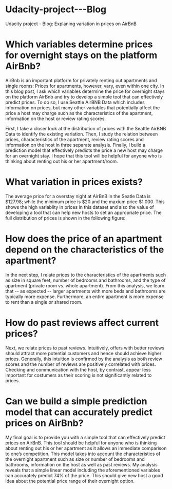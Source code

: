 # Udacity-project---Blog
Udacity project - Blog: Explaning variation in prices on AirBnB


# Which variables determine prices for overnight stays on the platform AirBnb?


AirBnb is an important platform for privately renting out apartments and single rooms: Prices for apartments, however, vary, even within one city. In this blog post, I ask which variables determine the price for overnight stays on the platform AirBnb and try to develop a simple tool that can effectively predict prices. To do so, I use Seattle AirBNB Data which includes information on prices, but many other variables that potentially affect the price a host may charge such as the characteristics of the apartment, information on the host or review rating scores.

First, I take a closer look at the distribution of prices with the Seattle AirBNB Data to identify the existing variation. Then, I study the relation between prices, characteristics of the apartment, review rating scores and information on the host in three separate analysis. Finally, I build a prediction model that effectively predicts the price a new host may charge for an overnight stay. I hope that this tool will be helpful for anyone who is thinking about renting out his or her apartment/room. 

# What variation in prices exists?
The average price for a overstay night at AirBnB in the Seatle Data is $127.98; while the minimum price is $20 and the maxium price $1.000. This shows the high variablity in prices in this dataset and also the value of developing a tool that can help new hosts to set an appropriate price. The full distribution of prices is shown in the following figure:


# How does the price of an apartment depend on the characteristics of the apartment?
In the next step, I relate prices to the characteristics of the apartments such as size in square feet, number of bedrooms and bathrooms, and the type of apartment (private room vs. whole apartment). From this analysis, we learn that -- as expected -- larger apartments with more beds and bathrooms are typically more expense. Furthermore, an entire apartment is more expense to rent than a single or shared room.

# How do past reviews affect current prices?
Next, we relate prices to past reviews. Intuitively, offers with better reviews should attract more potential customers and hence should achieve higher prices. Generally, this intuition is confirmed by the analysis as both review scores and the number of reviews are positively correlated with prices. Checking and communication with the host, by contrast, appear less important for costumers as their scoring is not significantly related to prices. 

# Can we build a simple prediction model that can accurately predict prices on AirBnb?
My final goal is to provide you with a simple tool that can effectively predict prices on AirBnB. This tool should be helpful for anyone who is thinking about renting out his or her apartment as it allows an immediate comparison to one’s competition. This model takes into account the characteristics of the overnight apartment such as size or number of bedrooms and bathrooms, information on the host as well as past reviews. My analysis reveals that a simple linear model including the aforementioned variables can accurately predict 74% of the price. This should give new host a good idea about the potential price range of their overnight option.

